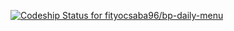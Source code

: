 [ ![Codeship Status for fityocsaba96/bp-daily-menu](https://app.codeship.com/projects/58f42c30-a781-0136-5888-6a2212056720/status?branch=master)](https://app.codeship.com/projects/308237)